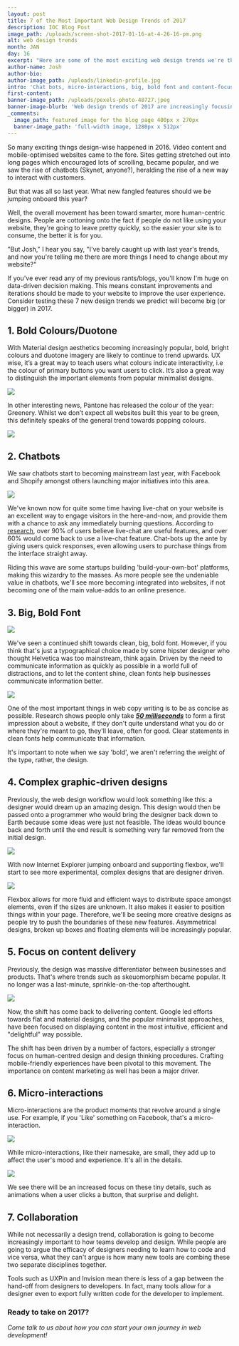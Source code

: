 ```yaml
---
layout: post
title: 7 of the Most Important Web Design Trends of 2017
description: IOC Blog Post
image_path: /uploads/screen-shot-2017-01-16-at-4-26-16-pm.png
alt: web design trends
month: JAN
day: 16
excerpt: "Here are some of the most exciting web design trends we're thinking will become huge during 2017!"
author-name: Josh
author-bio:
author-image_path: /uploads/linkedin-profile.jpg
intro: 'Chat bots, micro-interactions, big, bold font and content-focused designs will be some of the most important web design trends of 2017.'
first-content:
banner-image_path: /uploads/pexels-photo-48727.jpeg
banner-image-blurb: 'Web design trends of 2017 are increasingly focusing on human-centred design, automation and content. This has been the result of more mobile content and evolving web technology.'
_comments:
  image_path: featured image for the blog page 400px x 270px
  banner-image_path: 'full-width image, 1280px x 512px'
---
```



So many exciting things design-wise happened in 2016. Video content and mobile-optimised websites came to the fore. Sites getting stretched out into long pages which encouraged lots of scrolling, became popular, and we saw the rise of chatbots (Skynet, anyone?), heralding the rise of a new way to interact with customers.

But that was all so last year. What new fangled features should we be jumping onboard this year?

Well, the overall movement has been toward smarter, more human-centric designs. People are cottoning onto the fact if people do not like using your website, they're going to leave pretty quickly, so the easier your site is to consume, the better it is for you.

"But Josh," I hear you say, "I've barely caught up with last year's trends, and now you're telling me there are more things I need to change about my website?"

If you've ever read any of my previous rants/blogs, you'll know I'm huge on data-driven decision making. This means constant improvements and iterations should be made to your website to improve the user experience. Consider testing these 7 new design trends we predict will become big (or bigger) in 2017.

## **1. Bold Colours/Duotone**

With Material design aesthetics becoming increasingly popular, bold, bright colours and duotone imagery are likely to continue to trend upwards. UX wise, it’s a great way to teach users what colours indicate interactivity, i.e the colour of primary buttons you want users to click. It’s also a great way to distinguish the important elements from popular minimalist designs.

![](/uploads/versions/screen-shot-2017-01-16-at-3-29-06-pm---x----1198-794x---.png)

In other interesting news, Pantone has released the colour of the year: Greenery. Whilst we don’t expect all websites built this year to be green, this definitely speaks of the general trend towards popping colours.

![](/uploads/versions/screen-shot-2017-01-16-at-3-32-30-pm---x----536-562x---.png)

## **2. Chatbots**

We saw chatbots start to becoming mainstream last year, with Facebook and Shopify amongst others launching major initiatives into this area.

![](/uploads/versions/screen-shot-2017-01-16-at-3-33-49-pm---x----1502-798x---.png)

We've known now for quite some time having live-chat on your website is an excellent way to engage visitors in the here-and-now, and provide them with a chance to ask any immediately burning questions. According to [research](https://blog.kissmetrics.com/live-chat/), over 90% of users believe live-chat are useful features, and over 60% would come back to use a live-chat feature. Chat-bots up the ante by giving users quick responses, even allowing users to purchase things from the interface straight away.

Riding this wave are some startups building 'build-your-own-bot' platforms, making this wizardry to the masses. As more people see the undeniable value in chatbots, we'll see more becoming integrated into websites, if not becoming one of the main value-adds to an online presence.

## **3. Big, Bold Font**

![](/uploads/versions/screen-shot-2017-01-16-at-3-36-07-pm---x----1284-718x---.png)

We've seen a continued shift towards clean, big, bold font. However, if you think that's just a typographical choice made by some hipster designer who thought Helvetica was too mainstream, think again. Driven by the need to communicate information as quickly as possible in a world full of distractions, and to let the content shine, clean fonts help businesses communicate information better.

![](/uploads/versions/screen-shot-2017-01-16-at-3-35-50-pm---x----1444-898x---.png)

One of the most important things in web copy writing is to be as concise as possible. Research shows people only take [***50 milliseconds***](https://conversionxl.com/first-impressions-matter-the-importance-of-great-visual-design/)&nbsp;to form a first impression about a website, if they don't quite understand what you do or where they're meant to go, they'll leave, often for good. Clear statements in clean fonts help communicate that information.

It's important to note when we say 'bold', we aren't referring the weight of the type, rather, the design.

## **4. Complex graphic-driven designs**

Previously, the web design workflow would look something like this: a designer would dream up an amazing design. This design would then be passed onto a programmer who would bring the designer back down to Earth because some ideas were just not feasible. The ideas would bounce back and forth until the end result is something very far removed from the initial design.

![](/uploads/versions/screen-shot-2017-01-16-at-4-10-13-pm---x----1310-982x---.png)

With now Internet Explorer jumping onboard and supporting flexbox, we'll start to see more experimental, complex designs that are designer driven.

![](/uploads/versions/screen-shot-2017-01-16-at-4-07-23-pm---x----1406-820x---.png)

Flexbox allows for more fluid and efficient ways to distribute space amongst elements, even if the sizes are unknown. It also makes it easier to position things within your page. Therefore, we'll be seeing more creative designs as people try to push the boundaries of these new features. Asymmetrical designs, broken up boxes and floating elements will be increasingly popular.

## **5. Focus on content delivery**

Previously, the design was massive differentiator between businesses and products. That's where trends such as skeuomorphism became popular. It no longer was a last-minute, sprinkle-on-the-top afterthought.

![](/uploads/versions/screen-shot-2017-01-16-at-4-19-54-pm---x----1510-1366x---.png)

Now, the shift has come back to delivering content. Google led efforts towards flat and material designs, and the popular minimalist approaches, have been focused on displaying content in the most intuitive, efficient and "delightful" way possible.

The shift has been driven by a number of factors, especially a stronger focus on human-centred design and design thinking procedures. Crafting mobile-friendly experiences have been pivotal to this movement. The importance on content marketing as well has been a major driver.

## **6. Micro-interactions**

Micro-interactions are the product moments that revolve around a single use. For example, if you 'Like' something on Facebook, that's a micro-interaction.

![](/uploads/versions/giphy---x----600-450x---.gif)

While micro-interactions, like their namesake, are small, they add up to affect the user's mood and experience. It's all in the details.

![](/uploads/versions/74120142185273-58029ea44bfb5---x----600-450x---.gif)

We see there will be an increased focus on these tiny details, such as animations when a user clicks a button, that surprise and delight.

## **7. Collaboration**

While not necessarily a design trend, collaboration is going to become increasingly important to how teams develop and design. While people are going to argue the efficacy of designers needing to learn how to code and vice versa, what they can't argue is how many new tools are combing these two separate disciplines together.

Tools such as UXPin and Invision mean there is less of a gap between the hand-off from designers to developers. In fact, many tools allow for a designer even to export fully written code for the developer to implement.

### **Ready to take on 2017?**

*Come talk to us about how you can start your own journey in web development!*
